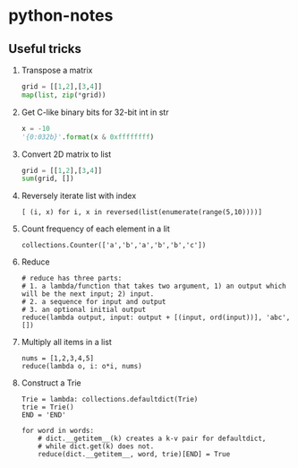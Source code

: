 # python-notes

## Useful tricks

1. Transpose a matrix
    ```python
    grid = [[1,2],[3,4]]
    map(list, zip(*grid))
    ```

2. Get C-like binary bits for 32-bit int in str
    ```python
    x = -10
    '{0:032b}'.format(x & 0xffffffff)
    ```

3. Convert 2D matrix to list
   ```python
   grid = [[1,2],[3,4]]
   sum(grid, [])
   ```

4. Reversely iterate list with index
   ```
   [ (i, x) for i, x in reversed(list(enumerate(range(5,10))))]
   ```
5. Count frequency of each element in a lit
   ```
   collections.Counter(['a','b','a','b','b','c'])
   ```
6. Reduce
   ```
   # reduce has three parts:
   # 1. a lambda/function that takes two argument, 1) an output which will be the next input; 2) input.
   # 2. a sequence for input and output
   # 3. an optional initial output
   reduce(lambda output, input: output + [(input, ord(input))], 'abc', [])
   ```
6. Multiply all items in a list
    ```
    nums = [1,2,3,4,5]
    reduce(lambda o, i: o*i, nums)
    ```
6. Construct a Trie
   ```
   Trie = lambda: collections.defaultdict(Trie)
   trie = Trie()
   END = 'END'

   for word in words:
       # dict.__getitem__(k) creates a k-v pair for defaultdict,
       # while dict.get(k) does not.
       reduce(dict.__getitem__, word, trie)[END] = True
   ```
